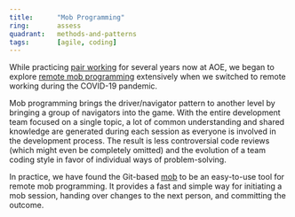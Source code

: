 ```yaml
---
title:      "Mob Programming"
ring:       assess
quadrant:   methods-and-patterns
tags:       [agile, coding]
---
```


While practicing [pair working](/methods-and-patterns/pair-working/) for several years now at AOE, we began to explore [remote mob programming](https://www.remotemobprogramming.org/) extensively when we switched to remote working during the COVID-19 pandemic.

Mob programming brings the driver/navigator pattern to another level by bringing a group of navigators into the game. With the entire development team focused on a single topic, a lot of common understanding and shared knowledge are generated during each session as everyone is involved in the development process. The result is less controversial code reviews (which might even be completely omitted) and the evolution of a team coding style in favor of individual ways of problem-solving.

In practice, we have found the Git-based [mob](https://github.com/remotemobprogramming/mob) to be an easy-to-use tool for remote mob programming. It provides a fast and simple way for initiating a mob session, handing over changes to the next person, and committing the outcome.
